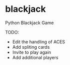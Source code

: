 # blackjack
Python Blackjack Game

TODO: 
* Edit the handling of ACES
* Add spliting cards
* Invite to play again
* Add additional players
